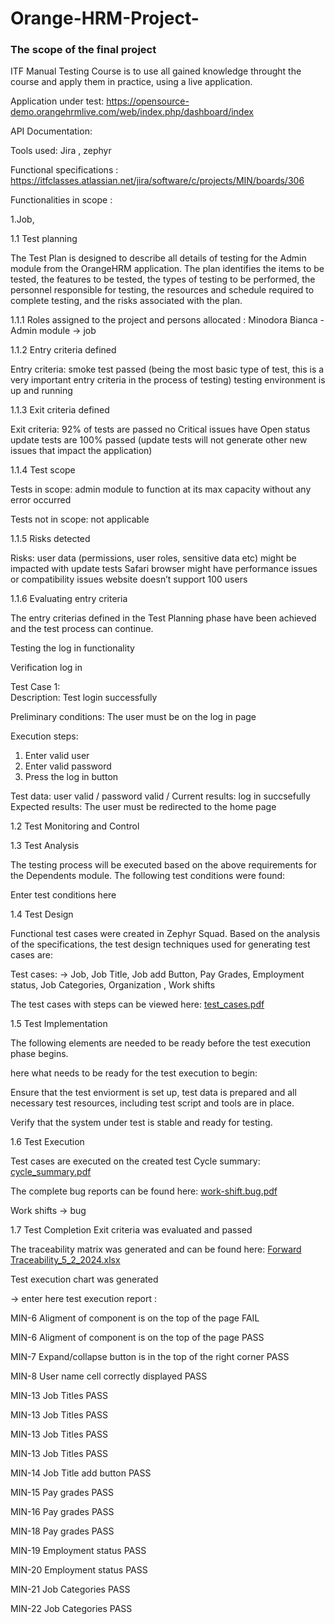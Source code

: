 # Orange-HRM-Project-

<h3>The scope of the final project</h3>  ITF Manual Testing Course is to use all gained knowledge throught the course and apply them in practice, using a live application.

Application under test: https://opensource-demo.orangehrmlive.com/web/index.php/dashboard/index

API Documentation:


Tools used: Jira , zephyr 

Functional specifications : https://itfclasses.atlassian.net/jira/software/c/projects/MIN/boards/306

Functionalities in scope :

1.Job,
	


1.1 Test planning 

The Test Plan is designed to describe all details of testing for the Admin module from the OrangeHRM application.
The plan identifies the items to be tested, the features to be tested, the types of testing to be performed, the personnel responsible for testing, the resources and schedule required to complete testing, and the risks associated with the plan.

1.1.1 Roles assigned to the project and persons allocated : 
Minodora Bianca - Admin module -> job 

1.1.2 Entry criteria defined 

Entry criteria:
smoke test passed (being the most basic type of test, this is a very important entry criteria in the process of testing)
testing environment is up and running

1.1.3 Exit criteria defined 

Exit criteria:
92% of tests are passed
no Critical issues have Open status
update tests are 100% passed (update tests will not generate other new issues that impact the application)

1.1.4 Test scope

Tests in scope: admin module to function at its max capacity without any error occurred

Tests not in scope: not applicable 


1.1.5 Risks detected

Risks: user data (permissions, user roles, sensitive data etc) might be impacted with update tests
Safari browser might have performance issues or compatibility issues
website doesn’t support 100 users


1.1.6 Evaluating entry criteria

The entry criterias defined in the Test Planning phase have been achieved and the test process can continue.

Testing the log in functionality

Verification log in 

Test Case 1: 	
    Description: Test login successfully
		
  Preliminary conditions: The user must be on the log in page
		
  Execution steps: 
    
  1. Enter valid user
  2. Enter valid password 
  3. Press the log in button 
     
   Test data: user valid / password valid /
		Current results: log in succsefully
		Expected results: The user must be redirected to the home page 


 1.2 Test Monitoring and Control

  
  
 1.3 Test Analysis
 
The testing process will be executed based on the above requirements for the Dependents module. The following test conditions were found:

Enter test conditions here
 

1.4 Test Design

Functional test cases were created in Zephyr Squad. Based on the analysis of the specifications, the test design techniques used for generating test cases are:

Test cases: -> Job, Job Title, Job add Button, Pay Grades, Employment status, Job Categories, Organization , Work shifts

The test cases with steps can be viewed here: [test_cases.pdf](https://github.com/Mino26/Orange-HRM-Project-/files/14165184/test_cases.pdf)

1.5 Test Implementation

The following elements are needed to be ready before the test execution phase begins.

here what needs to be ready for the test execution to begin:

Ensure that the test enviorment is set up, test data is prepared and all necessary test resources, including test script and tools are in place.

Verify that the system under test is stable and ready for testing.


1.6 Test Execution

Test cases are executed on the created test Cycle summary: [cycle_summary.pdf](https://github.com/Mino26/Orange-HRM-Project-/files/14165225/cycle_summary.pdf)

The complete bug reports can be found here:  [work-shift.bug.pdf](https://github.com/Mino26/Orange-HRM-Project-/files/14165265/work-shift.bug.pdf)

Work shifts -> bug 


1.7 Test Completion
Exit criteria was evaluated and passed

The traceability matrix was generated and can be found here: [Forward Traceability_5_2_2024.xlsx](https://github.com/Mino26/Orange-HRM-Project-/files/14165640/Forward.Traceability_5_2_2024.xlsx)

Test execution chart was generated

-> enter here test execution report :

MIN-6
Aligment of component is on the top of the page
FAIL

MIN-6
Aligment of component is on the top of the page
PASS

MIN-7
Expand/collapse button is in the top of the right corner
PASS

MIN-8
User name cell correctly displayed
PASS

MIN-13
Job Titles
PASS

MIN-13
Job Titles
PASS

MIN-13
Job Titles
PASS

MIN-13
Job Titles
PASS

MIN-14
Job Title add button
PASS

MIN-15
Pay grades
PASS

MIN-16
Pay grades
PASS

MIN-18
Pay grades
PASS


MIN-19
Employment status
PASS


MIN-20
Employment status
PASS


MIN-21
Job Categories
PASS

MIN-22
Job Categories
PASS








